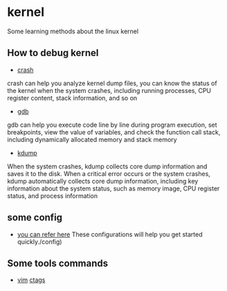 # kernel
Some learning methods about the linux kernel

## How to debug kernel

- [crash](./dbg_meth/crash.md)

crash can help you analyze kernel dump files, you can know the status of the kernel when the system crashes, including running processes, CPU register content, stack information, and so on

- [gdb](./dbg_meth/gdb.md)

gdb can help you execute code line by line during program execution, set breakpoints, view the value of variables, and check the function call stack, including dynamically allocated memory and stack memory

- [kdump](./dbg_meth/kdump.md)

When the system crashes, kdump collects core dump information and saves it to the disk. When a critical error occurs or the system crashes, kdump automatically collects core dump information, including key information about the system status, such as memory image, CPU register status, and process information

## some config

- [you can refer here](./config)	These configurations will help you get started quickly./config)

## Some tools commands

- [vim](./commands/vim_command.md)	[ctags](./commands/ctags.md)
